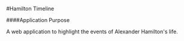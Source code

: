 #Hamilton Timeline

####Application Purpose

A web application to highlight the events of Alexander Hamilton's life.